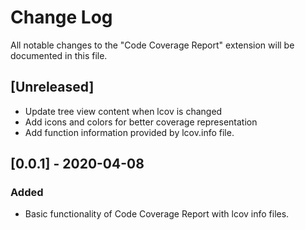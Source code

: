 # Change Log

All notable changes to the "Code Coverage Report" extension will be documented in this file.

## [Unreleased]

- Update tree view content when lcov is changed
- Add icons and colors for better coverage representation
- Add function information provided by lcov.info file.

## [0.0.1] - 2020-04-08
### Added
- Basic functionality of Code Coverage Report with lcov info files.
